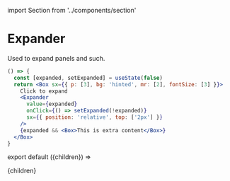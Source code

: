 import Section from '../components/section'

# Expander

Used to expand panels and such.


```jsx live
() => {
  const [expanded, setExpanded] = useState(false)
  return <Box sx={{ p: [3], bg: 'hinted', mr: [2], fontSize: [3] }}>
    Click to expand
    <Expander
      value={expanded}
	  onClick={() => setExpanded(!expanded)}
	  sx={{ position: 'relative', top: ['2px'] }}
    />
    {expanded && <Box>This is extra content</Box>}
  </Box>
}

```
export default ({children}) => <Section name='expander'>{children}</Section>
